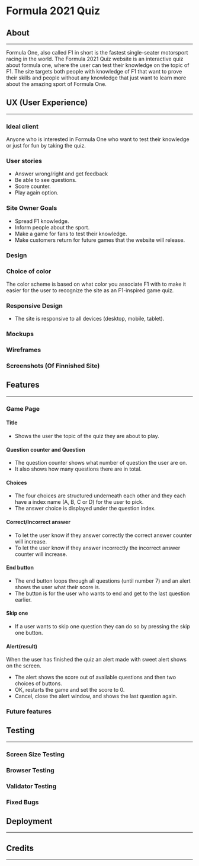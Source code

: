 # Formula 2021 Quiz

## About
---

<p>
Formula One, also called F1 in short is the fastest single-seater motorsport racing in the world. The Formula 2021 Quiz website is an interactive quiz about formula one, where the user can test their knowledge on the topic of F1. The site targets both people with knowledge of F1 that want to prove their skills and people without any knowledge that just want to learn more about the amazing sport of Formula One.
</p>

## UX (User Experience) 
---

### Ideal client

<p>
 Anyone who is interested in Formula One who want to test their knowledge or just for fun by taking the quiz.
</p>

### User stories

* Answer wrong/right and get feedback
* Be able to see questions.
* Score counter.
* Play again option.

### Site Owner Goals

* Spread F1 knowledge.
* Inform people about the sport.
* Make a game for fans to test their knowledge.
* Make customers return for future games that the website will release.

### Design

### Choice of color

<p>
The color scheme is based on what color you associate F1 with to make it easier for the user to recognize the site as an F1-inspired game quiz.
</p>

### Responsive Design

* The site is responsive to all devices (desktop, mobile, tablet).

### Mockups

### Wireframes

### Screenshots (Of Finnished Site)

## Features
---

### Game Page

#### Title

* Shows the user the topic of the quiz they are about to play.

#### Question counter and Question

* The question counter shows what number of question the user are on.
* It also shows how many questions there are in total.

#### Choices

* The four choices are structured underneath each other and they each have a index name (A, B, C or D)  for the user to pick.
* The answer choice is displayed under the question index.

#### Correct/Incorrect answer 

* To let the user know if they answer correctly the correct answer counter will increase.
* To let the user know if they answer incorrectly the incorrect answer counter will increase.

#### End button 

* The end button loops through all questions (until number 7) and an alert shows the user what their score is.
* The button is for the user who wants to end and get to the last question earlier.

#### Skip one

* If a user wants to skip one question they can do so by pressing the skip one button.

#### Alert(result)

<p>
When the user has finished the quiz an alert made with sweet alert shows on the screen.
</p>

* The alert shows the score out of available questions and then two choices of buttons.
* OK, restarts the game and set the score to 0.
* Cancel, close the alert window, and shows the last question again.

### Future features

## Testing
---

### Screen Size Testing

### Browser Testing

### Validator Testing

### Fixed Bugs

## Deployment
---

## Credits
---